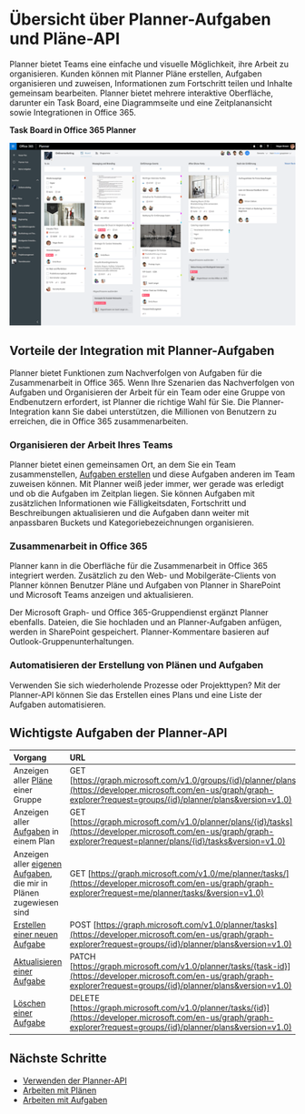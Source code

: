 # <a name="planner-tasks-and-plans-api-overview"></a>Übersicht über Planner-Aufgaben und Pläne-API
Planner bietet Teams eine einfache und visuelle Möglichkeit, ihre Arbeit zu organisieren. Kunden können mit Planner Pläne erstellen, Aufgaben organisieren und zuweisen, Informationen zum Fortschritt teilen und Inhalte gemeinsam bearbeiten.  Planner bietet mehrere interaktive Oberfläche, darunter ein Task Board, eine Diagrammseite und eine Zeitplanansicht sowie Integrationen in Office 365.

**Task Board in Office 365 Planner**

![Screenshot eines Task Boards in Office 365 Planner](images/plannerboard.png "Bild des Planner-Boards")


## <a name="why-integrate-with-planner-tasks"></a>Vorteile der Integration mit Planner-Aufgaben
Planner bietet Funktionen zum Nachverfolgen von Aufgaben für die Zusammenarbeit in Office 365. Wenn Ihre Szenarien das Nachverfolgen von Aufgaben und Organisieren der Arbeit für ein Team oder eine Gruppe von Endbenutzern erfordert, ist Planner die richtige Wahl für Sie. Die Planner-Integration kann Sie dabei unterstützen, die Millionen von Benutzern zu erreichen, die in Office 365 zusammenarbeiten. 

### <a name="organize-your-teams-work"></a>Organisieren der Arbeit Ihres Teams
Planner bietet einen gemeinsamen Ort, an dem Sie ein Team zusammenstellen, [Aufgaben erstellen](../api-reference/v1.0/api/planner_post_tasks.md) und diese Aufgaben anderen im Team zuweisen können. Mit Planner weiß jeder immer, wer gerade was erledigt und ob die Aufgaben im Zeitplan liegen. Sie können Aufgaben mit zusätzlichen Informationen wie Fälligkeitsdaten, Fortschritt und Beschreibungen aktualisieren und die Aufgaben dann weiter mit anpassbaren Buckets und Kategoriebezeichnungen organisieren.   

### <a name="collaborate-across-office-365"></a>Zusammenarbeit in Office 365
Planner kann in die Oberfläche für die Zusammenarbeit in Office 365 integriert werden. Zusätzlich zu den Web- und Mobilgeräte-Clients von Planner können Benutzer Pläne und Aufgaben von Planner in SharePoint und Microsoft Teams anzeigen und aktualisieren.  

Der Microsoft Graph- und Office 365-Gruppendienst ergänzt Planner ebenfalls. Dateien, die Sie hochladen und an Planner-Aufgaben anfügen, werden in SharePoint gespeichert. Planner-Kommentare basieren auf Outlook-Gruppenunterhaltungen.

<!-- Add image
Note: Put an image here showing the relationship between Planner and other things
-->

### <a name="automate-the-creation-of-plans-and-tasks"></a>Automatisieren der Erstellung von Plänen und Aufgaben
Verwenden Sie sich wiederholende Prozesse oder Projekttypen? Mit der Planner-API können Sie das Erstellen eines Plans und eine Liste der Aufgaben automatisieren.  
 
## <a name="top-planner-api-tasks"></a>Wichtigste Aufgaben der Planner-API

|Vorgang|URL|
|:--------|:--|
|Anzeigen aller [Pläne](../api-reference/beta/resources/plannerplan.md) einer Gruppe|GET [https://graph.microsoft.com/v1.0/groups/{id}/planner/plans](https://developer.microsoft.com/en-us/graph/graph-explorer?request=groups/{id}/planner/plans&version=v1.0)|
|Anzeigen aller [Aufgaben](../api-reference/beta/resources/plannertask.md) in einem Plan|GET [https://graph.microsoft.com/v1.0/planner/plans/{id}/tasks](https://developer.microsoft.com/en-us/graph/graph-explorer?request=planner/plans/{id}/tasks&version=v1.0)|
|Anzeigen aller [eigenen Aufgaben](../api-reference/beta/api/planneruser_list_tasks.md), die mir in Plänen zugewiesen sind|GET [https://graph.microsoft.com/v1.0/me/planner/tasks/](https://developer.microsoft.com/en-us/graph/graph-explorer?request=me/planner/tasks/&version=v1.0)|
|[Erstellen einer neuen Aufgabe](../api-reference/v1.0/api/planner_post_tasks.md)|POST [https://graph.microsoft.com/v1.0/planner/tasks](https://developer.microsoft.com/en-us/graph/graph-explorer?request=groups/{id}/planner/plans&version=v1.0)|
|[Aktualisieren einer Aufgabe](../api-reference/v1.0/api/plannertask_update.md)|PATCH [https://graph.microsoft.com/v1.0/planner/tasks/{task-id}](https://developer.microsoft.com/en-us/graph/graph-explorer?request=groups/{id}/planner/plans&version=v1.0)|
|[Löschen einer Aufgabe](../api-reference/v1.0/api/plannertask_delete.md)|DELETE [https://graph.microsoft.com/v1.0/planner/tasks/{id}](https://developer.microsoft.com/en-us/graph/graph-explorer?request=groups/{id}/planner/plans&version=v1.0)|


## <a name="next-steps"></a>Nächste Schritte

- [Verwenden der Planner-API](../api-reference/v1.0/resources/planner_overview.md)
- [Arbeiten mit Plänen](../api-reference/v1.0/resources/planner_overview.md#plans)
- [Arbeiten mit Aufgaben](../api-reference/v1.0/resources/planner_overview.md#tasks)
